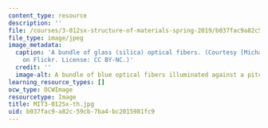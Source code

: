 ```yaml
---
content_type: resource
description: ''
file: /courses/3-012sx-structure-of-materials-spring-2019/b037fac9a82c59cb7ba4bc2015981fc9_MIT3-012Sx-th.jpg
file_type: image/jpeg
image_metadata:
  caption: 'A bundle of glass (silica) optical fibers. (Courtesy [Michael Wyszomierski](https://www.flickr.com/photos/wysz/86759396)
    on Flickr. License: CC BY-NC.)'
  credit: ''
  image-alt: A bundle of blue optical fibers illuminated against a pitch black background.
learning_resource_types: []
ocw_type: OCWImage
resourcetype: Image
title: MIT3-012Sx-th.jpg
uid: b037fac9-a82c-59cb-7ba4-bc2015981fc9
---
```

